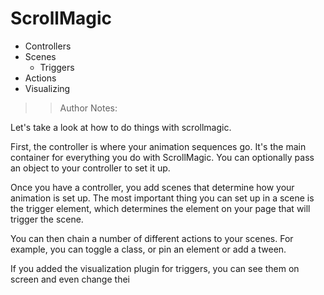 # ScrollMagic

- Controllers
- Scenes
  - Triggers
- Actions
- Visualizing

> > Author Notes:

Let's take a look at how to do things with scrollmagic.

First, the controller is where your animation sequences go. It's the main container for everything you do with ScrollMagic. You can optionally pass an object to your controller to set it up.

Once you have a controller, you add scenes that determine how your animation is set up. The most important thing you can set up in a scene is the trigger element, which determines the element on your page that will trigger the scene.

You can then chain a number of different actions to your scenes. For example, you can toggle a class, or pin an element or add a tween.

If you added the visualization plugin for triggers, you can see them on screen and even change thei
